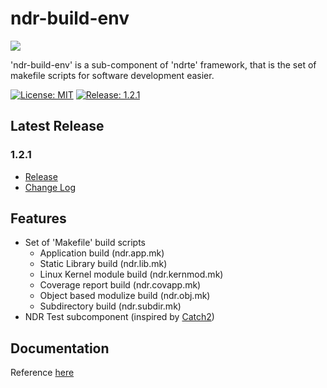 # ndr-build-env

<img src="https://avatars3.githubusercontent.com/u/19686401" align="center" />

'ndr-build-env' is a sub-component of 'ndrte' framework, that is the set of makefile scripts for software development easier.

[![License: MIT](https://img.shields.io/badge/License-MPL--2.0-green.svg)](https://opensource.org/licenses/MPL-2.0)
[![Release: 1.2.1](https://img.shields.io/badge/release-v1.2.1-blue.svg)](https://github.com/openndr/ndr-build-env/releases/tag/v1.2.1)

## Latest Release
### 1.2.1
- [Release](https://github.com/openndr/ndr-build-env/releases/tag/v1.2.1)
- [Change Log](https://github.com/openndr/ndr-build-env/milestone/6?closed=1)

## Features
* Set of 'Makefile' build scripts
    * Application build             (ndr.app.mk)
    * Static Library build          (ndr.lib.mk)
    * Linux Kernel module build     (ndr.kernmod.mk)
	* Coverage report build			(ndr.covapp.mk)
    * Object based modulize build   (ndr.obj.mk)
    * Subdirectory build            (ndr.subdir.mk)
* NDR Test subcomponent (inspired by [Catch2](https://github.com/catchorg/Catch2))

## Documentation
Reference [here](https://github.com/openndr/ndr-build-env/wiki)